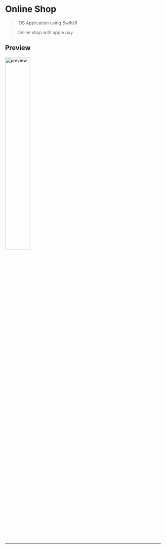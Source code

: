 # Online Shop

> IOS Application using SwiftUI

> Online shop with apple pay

## Preview

<img src="https://github.com/dyobi/app_swift_onlineshop/blob/main/PREVIEW.gif?raw=true" width="40%" title="preview" alt="preview">

---
